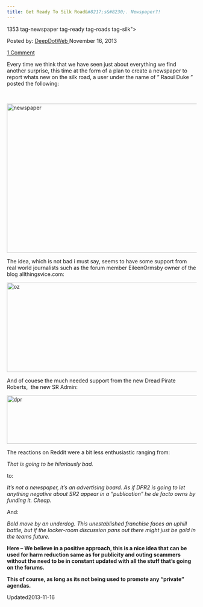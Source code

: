 ```yaml
---
title: Get Ready To Silk Road&#8217;s&#8230;. Newspaper?!
---
```

1353  tag-newspaper tag-ready tag-roads tag-silk">

<span>Posted by: <a href="https://www.deepdotweb.com/author/admin/" title="">DeepDotWeb </a></span>
<span>November 16, 2013</span>

<span><a href="https://www.deepdotweb.com/2013/11/16/get-ready-to-silk-roads-newspaper/#comments">1 Comment</a></span>


<p>Every time we think that we have seen just about everything we find another surprise, this time at the form of a plan to create a newspaper to report whats new on the silk road, a user under the name of &#8221; Raoul Duke &#8221; posted the following:</p>
<p>&nbsp;</p>
<p><a href="/imgs/2013/11/newspaper.jpg"><img class="aligncenter size-full wp-image-1354" alt="newspaper" src="https://www.deepdotweb.com/wp-content/uploads/2013/11/newspaper.jpg" width="906" height="395" srcset="https://www.deepdotweb.com/wp-content/uploads/2013/11/newspaper.jpg 1861w, https://www.deepdotweb.com/wp-content/uploads/2013/11/newspaper-300x131.jpg 300w, https://www.deepdotweb.com/wp-content/uploads/2013/11/newspaper-1024x447.jpg 1024w" sizes="(max-width: 906px) 100vw, 906px" /></a></p>
<p>The idea, which is not bad i must say, seems to have some support from real world journalists such as the forum member EileenOrmsby owner of the blog allthingsvice.com:</p>
<p><a href="/imgs/2013/11/oz.jpg"><img class="aligncenter size-full wp-image-1356" alt="oz" src="https://www.deepdotweb.com/wp-content/uploads/2013/11/oz.jpg" width="1289" height="237" srcset="https://www.deepdotweb.com/wp-content/uploads/2013/11/oz.jpg 1289w, https://www.deepdotweb.com/wp-content/uploads/2013/11/oz-300x55.jpg 300w, https://www.deepdotweb.com/wp-content/uploads/2013/11/oz-1024x188.jpg 1024w" sizes="(max-width: 1289px) 100vw, 1289px" /></a></p>
<p>And of couese the much needed support from the new Dread Pirate Roberts,  the new SR Admin:</p>
<p><a href="/imgs/2013/11/dpr.jpg"><img class="aligncenter size-full wp-image-1357" alt="dpr" src="https://www.deepdotweb.com/wp-content/uploads/2013/11/dpr.jpg" width="1063" height="128" srcset="https://www.deepdotweb.com/wp-content/uploads/2013/11/dpr.jpg 1860w, https://www.deepdotweb.com/wp-content/uploads/2013/11/dpr-300x36.jpg 300w, https://www.deepdotweb.com/wp-content/uploads/2013/11/dpr-1024x123.jpg 1024w" sizes="(max-width: 1063px) 100vw, 1063px" /></a></p>
<p>The reactions on Reddit were a bit less enthusiastic ranging from:</p>
<p><em>That is going to be hilariously bad.</em></p>
<p>to:</p>
<div>
<div>
<p><em>It&#8217;s not a newspaper, it&#8217;s an advertising board. As if DPR2 is going to let anything negative about SR2 appear in a &#8220;publication&#8221; he de facto owns by funding it. Cheap.</em></p>
<p>And:</p>
<div>
<div>
<p><em>Bold move by an underdog. This unestablished franchise faces an uphill battle, but if the locker-room discussion pans out there might just be gold in the teams future.</em></p>
<p><strong>Here &#8211; We believe in a positive approach, this is a nice idea that can be used for harm reduction same as for publicity and outing scammers without the need to be in constant updated with all the stuff that&#8217;s going on the forums.</strong></p>
<p><strong>This of course, as long as its not being used to promote any &#8220;private&#8221; agendas.</strong></p>
</div>
</div>
</div>
</div>
</div>
<span style="display:none"><a href="https://www.deepdotweb.com/tag/newspaper/" rel="tag">newspaper</a> <a href="https://www.deepdotweb.com/tag/ready/" rel="tag">ready</a> <a href="https://www.deepdotweb.com/tag/roads/" rel="tag">roads</a> <a href="https://www.deepdotweb.com/tag/silk/" rel="tag">silk</a></span> 
Updated2013-11-16</span>
<div style="display:none" class="vcard author" itemprop="author" itemscope itemtype="http://schema.org/Person"><strong class="fn" itemprop="name">